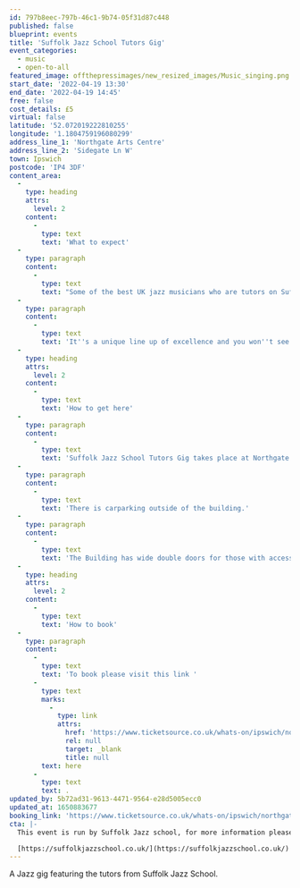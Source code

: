```yaml
---
id: 797b8eec-797b-46c1-9b74-05f31d87c448
published: false
blueprint: events
title: 'Suffolk Jazz School Tutors Gig'
event_categories:
  - music
  - open-to-all
featured_image: offthepressimages/new_resized_images/Music_singing.png
start_date: '2022-04-19 13:30'
end_date: '2022-04-19 14:45'
free: false
cost_details: £5
virtual: false
latitude: '52.072019222810255'
longitude: '1.1804759196080299'
address_line_1: 'Northgate Arts Centre'
address_line_2: 'Sidegate Ln W'
town: Ipswich
postcode: 'IP4 3DF'
content_area:
  -
    type: heading
    attrs:
      level: 2
    content:
      -
        type: text
        text: 'What to expect'
  -
    type: paragraph
    content:
      -
        type: text
        text: "Some of the best UK jazz musicians who are tutors on Suffolk Jazz School's Spring Jazz Course perform a public gig. \_"
  -
    type: paragraph
    content:
      -
        type: text
        text: 'It''s a unique line up of excellence and you won''t see all these musicians play together anywhere else.'
  -
    type: heading
    attrs:
      level: 2
    content:
      -
        type: text
        text: 'How to get here'
  -
    type: paragraph
    content:
      -
        type: text
        text: 'Suffolk Jazz School Tutors Gig takes place at Northgate Arts Centre.'
  -
    type: paragraph
    content:
      -
        type: text
        text: 'There is carparking outside of the building.'
  -
    type: paragraph
    content:
      -
        type: text
        text: 'The Building has wide double doors for those with accessibility needs'
  -
    type: heading
    attrs:
      level: 2
    content:
      -
        type: text
        text: 'How to book'
  -
    type: paragraph
    content:
      -
        type: text
        text: 'To book please visit this link '
      -
        type: text
        marks:
          -
            type: link
            attrs:
              href: 'https://www.ticketsource.co.uk/whats-on/ipswich/northgate-arts-centre/suffolk-jazz-school-tutors-gig/2022-04-19/13:45/t-kvalje'
              rel: null
              target: _blank
              title: null
        text: here
      -
        type: text
        text: .
updated_by: 5b72ad31-9613-4471-9564-e28d5005ecc0
updated_at: 1650883677
booking_link: 'https://www.ticketsource.co.uk/whats-on/ipswich/northgate-arts-centre/suffolk-jazz-school-tutors-gig/2022-04-19/13:45/t-kvalje'
cta: |-
  This event is run by Suffolk Jazz school, for more information please get in touch via:

  [https://suffolkjazzschool.co.uk/](https://suffolkjazzschool.co.uk/)
---
```

A Jazz gig featuring the tutors from Suffolk Jazz School.